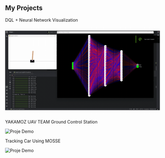 ## My Projects

DQL + Neural Network Visualization

![Proje Demo](reinforcement.gif)

YAKAMOZ UAV TEAM Ground Control Station

![Proje Demo](YKI.gif)

Tracking Car Using MOSSE

![Proje Demo](tracking.gif)
